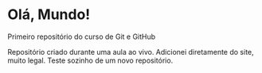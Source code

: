 # Olá, Mundo!
 Primeiro repositório do curso de Git e GitHub

Repositório criado durante uma aula ao vivo.
Adicionei diretamente do site, muito legal. 
Teste sozinho de um novo repositório. 